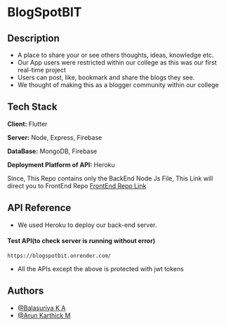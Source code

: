 # BlogSpotBIT

## Description

* A place to share your or see others thoughts, ideas, knowledge etc.
* Our App users were restricted within our college as this was our first real-time project
* Users can post, like, bookmark and share the blogs they see. 
* We thought of making this as a blogger community within our college
## Tech Stack

**Client:** Flutter 

**Server:** Node, Express, Firebase

**DataBase:** MongoDB, Firebase

**Deployment Platform of API:** Heroku

Since, This Repo contains only the BackEnd Node Js File, This Link will direct you to FrontEnd Repo [FrontEnd Repo Link](https://github.com/ARUNKARTHICK782/blogspotbit)

## API Reference

* We used Heroku to deploy our back-end server.

#### Test API(to check server is running without error)

    https://blogspotbit.onrender.com/

* All the APIs except the above is protected with jwt tokens 




## Authors

- [@Balasuriya K A](https://github.com/BALASURIYA29)
- [@Arun Karthick M](https://github.com/ARUNKARTHICK782) 
